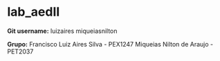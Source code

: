 # lab_aedII
**Git username:**
luizaires
miqueiasnilton

**Grupo:**
Francisco Luiz Aires Silva - PEX1247
Miqueias Nilton de Araujo - PET2037